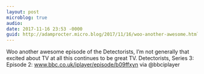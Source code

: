 ```yaml
---
layout: post
microblog: true
audio: 
date: 2017-11-16 23:53 -0000
guid: http://adamprocter.micro.blog/2017/11/16/woo-another-awesome.html
---
```

Woo another awesome episode of the Detectorists, I’m not generally that excited about TV at all this continues to be great TV. Detectorists, Series 3: Episode 2: www.bbc.co.uk/iplayer/episode/b09ffxyn via @bbciplayer
